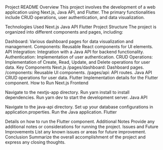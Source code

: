 Project README
Overview
This project involves the development of a web application using Next.js, Java API, and Flutter. The primary functionalities include CRUD operations, user authentication, and data visualization.

Technologies Used
Next.js
Java API
Flutter
Project Structure
The project is organized into different components and pages, including:

Dashboard: Various dashboard pages for data visualization and management.
Components: Reusable React components for UI elements.
API Integration: Integration with a Java API for backend functionality.
Authentication: Implementation of user authentication.
CRUD Operations: Implementation of Create, Read, Update, and Delete operations for user data.
Key Components
Next.js
/pages/dashboard: Dashboard pages.
/components: Reusable UI components.
/pages/api: API routes.
Java API
CRUD operations for user data.
Flutter
Implementation details for the Flutter component.
How to Run
Next.js Frontend

Navigate to the nextjs-app directory.
Run yarn install to install dependencies.
Run yarn dev to start the development server.
Java API

Navigate to the java-api directory.
Set up your database configurations in application.properties.
Run the Java application.
Flutter

Details on how to run the Flutter component.
Additional Notes
Provide any additional notes or considerations for running the project.
Issues and Future Improvements
List any known issues or areas for future improvement.
Conclusion
Summarize the overall accomplishment of the project and express any closing thoughts.


